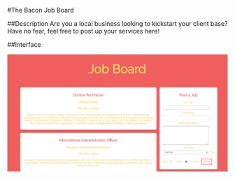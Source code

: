 #The Bacon Job Board 

##Description 
Are you a local business looking to kickstart your client base? Have no fear, feel free to post up your services here! 

##Interface
<p align="center">
<img src="/app/assets/images/The-Bacon-Screenshot.png">
</p>